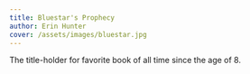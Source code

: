 ```yaml
---
title: Bluestar's Prophecy
author: Erin Hunter
cover: /assets/images/bluestar.jpg
---
```

The title-holder for favorite book of all time since the age of 8.
